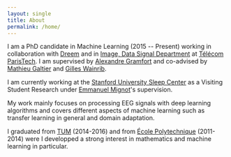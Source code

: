 ```yaml
---
layout: single
title: About
permalink: /home/
---
```


I am a PhD candidate in Machine Learning (2015 -- Present) working in collaboration with [Dreem](https://dreem.com/en/) and in [Image, Data Signal Department](http://www.tsi.telecom-paristech.fr/en/) at [Télécom ParisTech](http://www.tsi.telecom-paristech.fr/en/). I am supervised by [Alexandre Gramfort](http://alexandre.gramfort.net/) and co-advised by [Mathieu Galtier](https://www.linkedin.com/in/mgaltier/?ppe=1) and [Gilles Wainrib](https://www.linkedin.com/in/gilles-wainrib-028a622/).

I am currently working at the [Stanford University Sleep Center](http://med.stanford.edu/sleepdivision.html) as a Visiting Student Research under [Emmanuel Mignot](http://med.stanford.edu/narcolepsy/mignot.html)'s supervision.

My work mainly focuses on processing EEG signals with deep learning algorithms and covers different aspects of machine learning such as transfer learning in general and domain adaptation.


I graduated from [TUM](https://www.tum.de/en/homepage/) (2014-2016) and from [École Polytechnique](https://www.polytechnique.edu/en) (2011-2014) were I developped a strong interest in mathematics and machine learning in particular.





